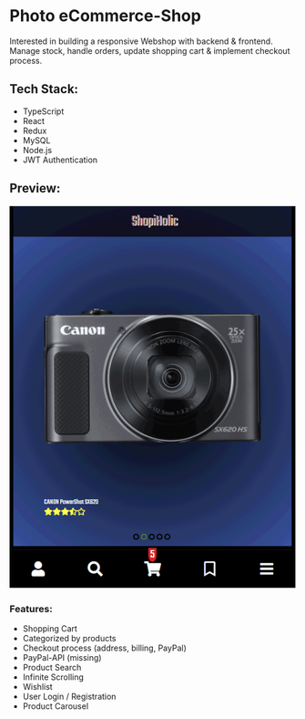 # Photo eCommerce-Shop

Interested in building a responsive Webshop with backend & frontend. Manage stock, handle orders, update shopping cart & implement checkout process.

## Tech Stack:

-   TypeScript
-   React
-   Redux
-   MySQL
-   Node.js
-   JWT Authentication

## Preview:

![](photoshop.gif)

### Features:

-   Shopping Cart
-   Categorized by products
-   Checkout process (address, billing, PayPal)
-   PayPal-API (missing)
-   Product Search
-   Infinite Scrolling
-   Wishlist
-   User Login / Registration
-   Product Carousel
